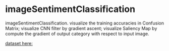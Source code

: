 # imageSentimentClassification
 imageSentimentClassification. visualize the training accuracies in Confusion Matrix; visualize CNN filter by gradient ascent; visualize Saliency Map by compute the gradient of output category with respect to input image.

[dataset here:](https://drive.google.com/drive/folders/11VtTjflPaHVZCYuXjtpVAHcis6tbkq9w?usp=sharing)
